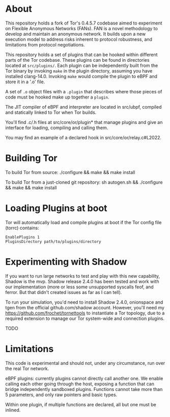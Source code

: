 
# About

This repository holds a fork of Tor's 0.4.5.7 codebase aimed to experiment on
Flexible Anonymous Networks (FANs). FAN is a novel methodology to develop and
maintain an anonymous network. It builds upon a new execution model to address
risks inherent to protocol robustness, and limitations from protocol
negotiations.  

This repository holds a set of plugins that can be hooked within different
parts of the Tor codebase. These plugins can be found in directories located at
`src/plugins/`. Each plugin can be independently built from the Tor binary by
invoking `make` in the plugin directory, assuming you have installed clang-14.0.
Invoking `make` would compile the plugin to eBPF and store it in a '.o' file.

A set of `.o` object files with a `.plugin` that describes where those pieces of
code must be hooked make up together a `plugin`.

The JIT compiler of eBPF and interpreter are located in src/ubpf, compiled and
statically linked to Tor when Tor builds.

You'll find .c/.h files at src/core/or/plugin* that manage plugins and give an
interface for loading, compiling and calling them.

You may find an example of a declared hook in src/core/or/relay.c#L2022.

# Building Tor

To build Tor from source:
        ./configure && make && make install

To build Tor from a just-cloned git repository:
        sh autogen.sh && ./configure && make && make install


# Loading Plugins at boot

Tor will automatically load and compile plugins at boot if the Tor config file
(torrc) contains:  

```
EnablePlugins 1
PluginsDirectory path/to/plugins/directory
```

# Experimenting with Shadow

If you want to run large networks to test and play with this new
capability, Shadow is the mvp. Shadow release 2.4.0 has been tested and
work with our implementation (more or less some unsupported syscalls
feof, and ferror. But that didn't created issues as far as I can tell).

To run your simulation, you'd need to install Shadow 2.4.0, onionspace
and tgen from the official github.com/shadow account. However, you'll
need my https://github.com/frochet/tornettools to instantiate a Tor
topology, due to a required extension to manage our Tor system-wide and
connection plugins.

TODO


# Limitations

This code is experimental and should not, under any circumstance, run over
the real Tor network.  

eBPF plugins: currently plugins cannot directly call another one. We enable
calling each other going through the host, exposing a function that can
bridge independently sandboxed plugins. Functions cannot take more than 5
parameters, and only raw pointers and basic types.

Within one plugin, if multiple functions are declared, all but one must be
inlined.

